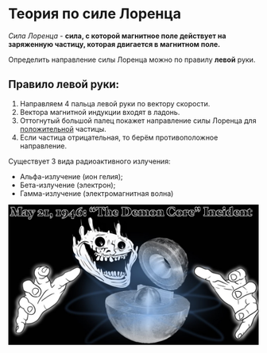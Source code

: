 # Теория по силе Лоренца

*Сила Лоренца* - **сила, с которой магнитное поле действует на заряженную частицу, которая двигается в магнитном поле.**

Определить направление силы Лоренца можно по правилу **левой** руки.

## Правило левой руки:
1. Направляем 4 пальца левой руки по вектору скорости.
2. Вектора магнитной индукции входят в ладонь.
3. Оттогнутый большой палец покажет направление силы Лоренца для <u>положительной</u> частицы.
4. Если частица отрицательная, то берём противоположное направление.

Существует 3 вида радиоактивного излучения:
* Альфа-излучение (ион гелия);
* Бета-излучение (электрон);
* Гамма-излучение (электромагнитная волна)

![Картинки нет](meme.jpg)